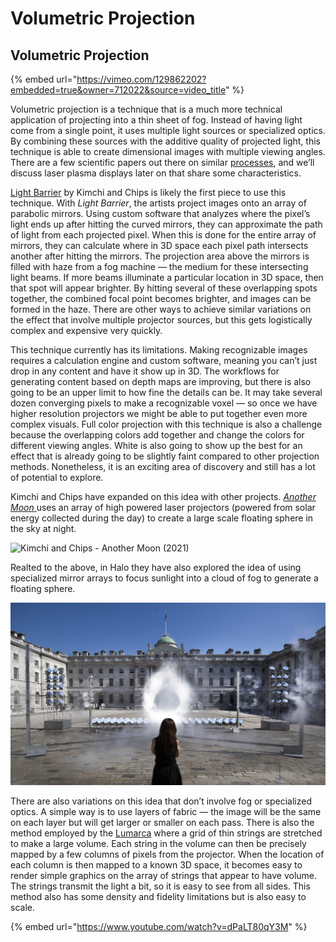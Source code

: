 # Volumetric Projection

## Volumetric Projection <a href="#ca28" id="ca28"></a>

{% embed url="https://vimeo.com/129862202?embedded=true&owner=712022&source=video_title" %}

Volumetric projection is a technique that is a much more technical application of projecting into a thin sheet of fog. Instead of having light come from a single point, it uses multiple light sources or specialized optics. By combining these sources with the additive quality of projected light, this technique is able to create dimensional images with multiple viewing angles. There are a few scientific papers out there on similar [processes](http://mrl.nyu.edu/\~perlin/holodust/), and we’ll discuss laser plasma displays later on that share some characteristics.

[Light Barrier](http://www.kimchiandchips.com/#lightbarriersecondedition) by Kimchi and Chips is likely the first piece to use this technique. With _Light Barrier_, the artists project images onto an array of parabolic mirrors. Using custom software that analyzes where the pixel’s light ends up after hitting the curved mirrors, they can approximate the path of light from each projected pixel. When this is done for the entire array of mirrors, they can calculate where in 3D space each pixel path intersects another after hitting the mirrors. The projection area above the mirrors is filled with haze from a fog machine — the medium for these intersecting light beams. If more beams illuminate a particular location in 3D space, then that spot will appear brighter. By hitting several of these overlapping spots together, the combined focal point becomes brighter, and images can be formed in the haze. There are other ways to achieve similar variations on the effect that involve multiple projector sources, but this gets logistically complex and expensive very quickly.

This technique currently has its limitations. Making recognizable images requires a calculation engine and custom software, meaning you can’t just drop in any content and have it show up in 3D. The workflows for generating content based on depth maps are improving, but there is also going to be an upper limit to how fine the details can be. It may take several dozen converging pixels to make a recognizable voxel — so once we have higher resolution projectors we might be able to put together even more complex visuals. Full color projection with this technique is also a challenge because the overlapping colors add together and change the colors for different viewing angles. White is also going to show up the best for an effect that is already going to be slightly faint compared to other projection methods. Nonetheless, it is an exciting area of discovery and still has a lot of potential to explore.

Kimchi and Chips have expanded on this idea with other projects. [_Another Moon_ ](https://www.kimchiandchips.com/works/anothermoon/)uses an array of high powered laser projectors (powered from solar energy collected during the day) to create a large scale floating sphere in the sky at night.

![Kimchi and Chips - Another Moon (2021)](../.gitbook/assets/Another\_moon.jpeg)

Realted to the above, in Halo they have also explored the idea of using specialized mirror arrays to focus sunlight into a cloud of fog to generate a floating sphere.

![Kimchi and Chips - Halo (2018)](../.gitbook/assets/Halo.jpeg)

There are also variations on this idea that don’t involve fog or specialized optics. A simple way is to use layers of fabric — the image will be the same on each layer but will get larger or smaller on each pass. There is also the method employed by the [Lumarca](https://www.albert-hwang.com/lumarca) where a grid of thin strings are stretched to make a large volume. Each string in the volume can then be precisely mapped by a few columns of pixels from the projector. When the location of each column is then mapped to a known 3D space, it becomes easy to render simple graphics on the array of strings that appear to have volume. The strings transmit the light a bit, so it is easy to see from all sides. This method also has some density and fidelity limitations but is also easy to scale.

{% embed url="https://www.youtube.com/watch?v=dPaLT80qY3M" %}

